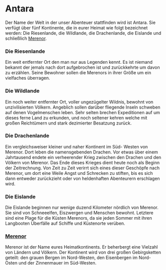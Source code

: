 # Antara
Der Name der Welt in der unser Abenteuer
stattfinden wird ist Antara. Sie verfügt über fünf
Kontinente, die in eurer Heimat wie folgt
bezeichnet werden: Die Riesenlande, die
Wildlande, die Drachenlande, die Eislande und
schließlich [Merenor](World/Merenor.md).

### Die Riesenlande
Ein weit entfernter Ort den man nur aus Legenden kennt. Es
ist niemand bekannt der jemals nach dort aufgebrochen ist
und zurückkehrte um davon zu erzählen. Seine Bewohner
sollen die Merenors in ihrer Größe um ein vielfaches
überragen.

### Die Wildlande
Ein noch weiter entfernter Ort, voller ungezügelter Wildnis,
bewohnt von unzivilisierten Völkern. Angeblich sollen
darüber fliegende Inseln schweben auf denen Vogelmenschen
leben. Sehr selten brechen Expeditionen auf um dieses ferne
Land zu erkunden, und noch seltener kehren welche mit
großen Reichtümern und stark dezimierter Besatzung zurück.

### Die Drachenlande
Ein vergleichsweiser kleiner und naher Kontinent im Süd-
Westen von Merenor. Dort leben die namensgebenden
Drachen. Vor etwas über einem Jahrtausend endete ein
verheerender Krieg zwischen den Drachen und den Völkern
von Merenor. Das Ende dieses Krieges dient heute noch als
Beginn der Zeitrechnung. Von Zeit zu Zeit verirrt sich eines
dieser Geschöpfe nach Merenor, um dort eine Weile Angst
und Schrecken zu stiften, bis es sich dann entweder
zurückzieht oder von heldenhaften Abenteurern erschlagen
wird.

### Die Eislande
Die Eislande beginnen nur wenige duzend Kilometer
nördlich von Merenor. Sie sind von Schneeelfen, Eiszwergen
und Menschen bewohnt. Letztere sind eine Plage für die
Küsten Merenors, da sie jeden Sommer mit ihren
Langbooten Überfälle auf Schiffe und Küstenorte verüben.

### [Merenor](World/Merenor.md)
Merenor ist der Name eures Heimatkontinents. Er
beherbergt eine Vielzahl von Ländern und Völkern. Der
Kontinent wird von drei großen Gebirgsketten geteilt: den
grauen Bergen im Nord-Westen, den Eisenbergen im Nord-
Osten und der Zinnenmauer im Süd-Westen.

